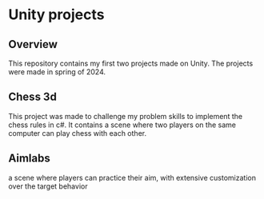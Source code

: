 # Unity projects
## Overview ##
This repository contains my first two projects made on Unity. The projects were made in spring of 2024.

## Chess 3d
This project was made to challenge my problem skills to implement the chess rules in c#. It contains a scene where two players on the same computer can play chess with each other.

## Aimlabs
a scene where players can practice their aim, with extensive customization over the target behavior

